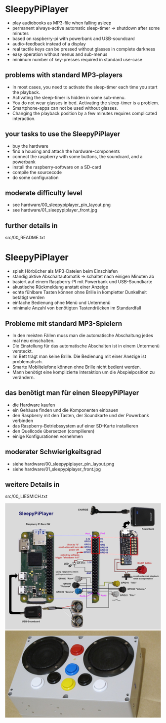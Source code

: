 ﻿
# SleepyPiPlayer

* play audiobooks as MP3-file when falling asleep
* permanent always-active automatic sleep-timer -> shutdown after some minutes
* based on raspberry-pi with powerbank and USB-soundcard
* audio-feedback instead of a display
* real tactile keys can be pressed without glasses in complete darkness
* easy operation without menus and sub-menus
* minimum number of key-presses required in standard use-case

## problems with standard MP3-players

* In most cases, you need to activate the sleep-timer each time you start the playback.
* Activating the sleep-timer is hidden in some sub-menu.
* You do not wear glasses in bed. Activating the sleep-timer is a problem.
* Smartphone-apps can not be used without glasses.
* Changing the playback position by a few minutes requires complicated interaction.

## your tasks to use the SleepyPiPlayer

* buy the hardware
* find a housing and attach the hardware-components
* connect the raspberry with some buttons, the soundcard, and a powerbank
* install the raspberry-software on a SD-card
* compile the sourcecode
* do some configuration

## moderate difficulty level

* see hardware/00_sleepypiplayer_pin_layout.png
* see hardware/01_sleepypiplayer_front.jpg


## further details in
src/00_README.txt


# SleepyPiPlayer

* spielt Hörbücher als MP3-Dateien beim Einschlafen
* ständig aktive Abschaltautomatik -> schaltet nach einigen Minuten ab
* basiert auf einem Raspberry-PI mit Powerbank und USB-Soundkarte
* akustische Rückmeldung anstatt einer Anzeige
* echte fühlbare Tasten können ohne Brille in kompletter Dunkelheit betätigt werden
* einfache Bedienung ohne Menü und Untermenü
* minimale Anzahl von benötigten Tastendrücken im Standardfall

## Probleme mit standard MP3-Spielern

* In den meisten Fällen muss man die automatische Abschaltung jedes mal neu einschalten.
* Die Einstellung für das automatische Abschalten ist in einem Untermenü versteckt.
* Im Bett trägt man keine Brille. Die Bedienung mit einer Anezige ist problematisch.
* Smarte Mobiltelefone können ohne Brille nicht bedient werden.
* Mann benötigt eine komplizierte Interaktion um die Abspielposition zu verändern.

## das benötigt man für einen SleepyPiPlayer

* die Hardware kaufen
* ein Gehäuse finden und die Komponenten einbauen
* den Raspberry mit den Tasten, der Soundkarte und der Powerbank verbinden
* das Raspberry-Betriebssystem auf einer SD-Karte installieren
* den Quellcode übersetzen (compilieren)
* einige Konfigurationen vornehmen

## moderater Schwierigkeitsgrad

* siehe hardware/00_sleepypiplayer_pin_layout.png
* siehe hardware/01_sleepypiplayer_front.jpg


## weitere Details in
src/00_LIESMICH.txt



![pin-layout](https://github.com/sleepypiplayer/SleepyPiPlayer/blob/main/hardware/00_sleepypiplayer_pin_layout.png?raw=true "pin-layout")
![front](https://github.com/sleepypiplayer/SleepyPiPlayer/blob/main/hardware/01_sleepypiplayer_front.jpg?raw=true "front of player")
